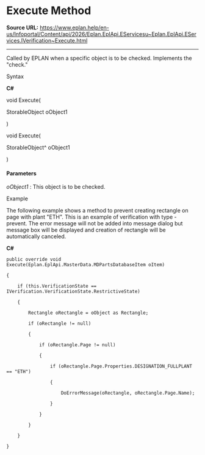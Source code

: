# Execute Method

**Source URL:** https://www.eplan.help/en-us/Infoportal/Content/api/2026/Eplan.EplApi.EServicesu~Eplan.EplApi.EServices.IVerification~Execute.html

---

Called by EPLAN when a specific object is to be checked. Implements the "check."

Syntax

**C#**



void Execute( 

   StorableObject oObject1

)

void Execute( 

   StorableObject^ oObject1

)


#### Parameters

*oObject1*
:   This object is to be checked.

Example

The following example shows a method to prevent creating rectangle on page with plant "ETH". This is an example of verification with type - prevent. The error message will not be added into message dialog but message box will be displayed and creation of rectangle will be automatically canceled.

**C#**

```
public override void Execute(Eplan.EplApi.MasterData.MDPartsDatabaseItem oItem)

{

    if (this.VerificationState == IVerification.VerificationState.RestrictiveState)

    {

        Rectangle oRectangle = oObject as Rectangle;

        if (oRectangle != null)

        {

            if (oRectangle.Page != null)

            {

                if (oRectangle.Page.Properties.DESIGNATION_FULLPLANT == "ETH")

                {

                    DoErrorMessage(oRectangle, oRectangle.Page.Name);

                }

            }

        }

    }

}
```
